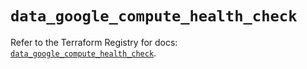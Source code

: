 # `data_google_compute_health_check`

Refer to the Terraform Registry for docs: [`data_google_compute_health_check`](https://registry.terraform.io/providers/hashicorp/google/6.30.0/docs/data-sources/compute_health_check).
